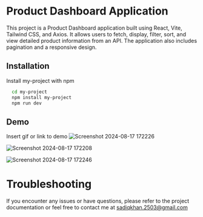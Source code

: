 
# Product Dashboard Application

This project is a Product Dashboard application built using React, Vite, Tailwind CSS, and Axios. It allows users to fetch, display, filter, sort, and view detailed product information from an API. The application also includes pagination and a responsive design.


## Installation

Install my-project with npm

```bash
  cd my-project
  npm install my-project
  npm run dev
```
   
## Demo

Insert gif or link to demo
![Screenshot 2024-08-17 172226](https://github.com/user-attachments/assets/d0e4acc2-ca38-4412-ba0e-ab09071267ab)

![Screenshot 2024-08-17 172208](https://github.com/user-attachments/assets/db9786fb-4b47-4654-9581-8c79f22d5208)

![Screenshot 2024-08-17 172246](https://github.com/user-attachments/assets/6274852e-3dc7-4b87-be6e-eaf24f849431)

# Troubleshooting
If you encounter any issues or have questions, please refer to the project documentation or feel free to contact me at
sadiqkhan.2503@gmail.com


